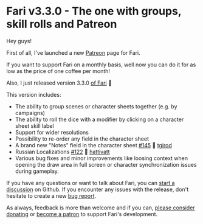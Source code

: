 # Fari v3.3.0 - The one with groups, skill rolls and Patreon

Hey guys!

First of all, I've launched a new [Patreon](https://www.patreon.com/fariapp) page for Fari.

If you want to support Fari on a monthly basis, well now you can do it for as low as the price of one coffee per month!

Also, I just released version 3.3.0 [of Fari](http://fari.app/) 🚀

This version includes:

- The ability to group scenes or character sheets together (e.g. by campaigns)
- The ability to roll the dice with a modifier by clicking on a character sheet skill label
- Support for wider resolutions
- Possibility to re-order any field in the character sheet
- A brand new "Notes" field in the character sheet [#145](https://github.com/fariapp/fari/issues/145) 👏 [tgirod](https://github.com/tgirod)
- Russian Localizations [#122](https://github.com/fariapp/fari/issues/122) 👏 [hattivatt](https://github.com/hattivatt)
- Various bug fixes and minor improvements like loosing context when opening the draw area in full screen or character synchronization issues during gameplay.

If you have any questions or want to talk about Fari, you can [start a discussion](https://github.com/fariapp/fari/discussions) on Github. If you encounter any issues with the release, don't hesitate to create a new [bug report](https://github.com/fariapp/fari/issues/new/choose).

As always, feedback is more than welcome and if you can, [please consider donating](https://ko-fi.com/rpdeshaies) or [become a patron](https://www.patreon.com/fariapp) to support Fari's development.

